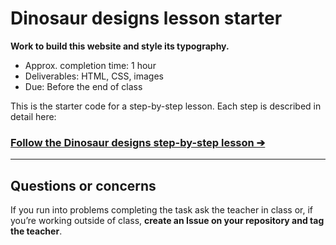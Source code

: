 # Dinosaur designs lesson starter

**Work to build this website and style its typography.**

- Approx. completion time: 1 hour
- Deliverables: HTML, CSS, images
- Due: Before the end of class

This is the starter code for a step-by-step lesson. Each step is described in detail here:

### [**Follow the Dinosaur designs step-by-step lesson ➔**](https://learntheweb.courses/courses/web-dev-1/dinosaur-designs/)

---

## Questions or concerns

If you run into problems completing the task ask the teacher in class or, if you’re working outside of class, **create an Issue on your repository and tag the teacher**.
